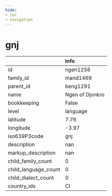 ```yaml
---
hide:
- toc
- navigation
---
```

# gnj
|                      | info            |
|:---------------------|:----------------|
| id                   | ngen1256        |
| family_id            | mand1469        |
| parent_id            | beng1291        |
| name                 | Ngen of Djonkro |
| bookkeeping          | False           |
| level                | language        |
| latitude             | 7.76            |
| longitude            | -3.97           |
| iso639P3code         | gnj             |
| description          | nan             |
| markup_description   | nan             |
| child_family_count   | 0               |
| child_language_count | 0               |
| child_dialect_count  | 0               |
| country_ids          | CI              |